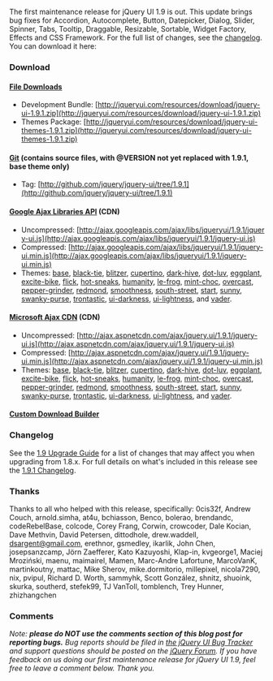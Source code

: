 The first maintenance release for jQuery UI 1.9 is out. This update
brings bug fixes for Accordion, Autocomplete, Button, Datepicker,
Dialog, Slider, Spinner, Tabs, Tooltip, Draggable, Resizable, Sortable,
Widget Factory, Effects and CSS Framework. For the full list of changes,
see the [changelog](http://jqueryui.com/changelog/1.9.1/). You can
download it here:

### Download

#### [File Downloads](http://jqueryui.com/download/all/)

-   Development
    Bundle: [http://jqueryui.com/resources/download/jquery-ui-1.9.1.zip](http://jqueryui.com/resources/download/jquery-ui-1.9.1.zip)
-   Themes
    Package: [http://jqueryui.com/resources/download/jquery-ui-themes-1.9.1.zip](http://jqueryui.com/resources/download/jquery-ui-themes-1.9.1.zip)

#### [Git](http://github.com/jquery/jquery-ui/) (contains source files, with @VERSION not yet replaced with 1.9.1, base theme only)

-   Tag: [http://github.com/jquery/jquery-ui/tree/1.9.1](http://github.com/jquery/jquery-ui/tree/1.9.1)

#### [Google Ajax Libraries API](https://developers.google.com/speed/libraries/devguide#jquery-ui) (CDN)

-   Uncompressed: [http://ajax.googleapis.com/ajax/libs/jqueryui/1.9.1/jquery-ui.js](http://ajax.googleapis.com/ajax/libs/jqueryui/1.9.1/jquery-ui.js)
-   Compressed: [http://ajax.googleapis.com/ajax/libs/jqueryui/1.9.1/jquery-ui.min.js](http://ajax.googleapis.com/ajax/libs/jqueryui/1.9.1/jquery-ui.min.js)
-   Themes:
    [base](http://ajax.googleapis.com/ajax/libs/jqueryui/1.9.1/themes/base/jquery-ui.css),
    [black-tie](http://ajax.googleapis.com/ajax/libs/jqueryui/1.9.1/themes/black-tie/jquery-ui.css),
    [blitzer](http://ajax.googleapis.com/ajax/libs/jqueryui/1.9.1/themes/blitzer/jquery-ui.css),
    [cupertino](http://ajax.googleapis.com/ajax/libs/jqueryui/1.9.1/themes/cupertino/jquery-ui.css),
    [dark-hive](http://ajax.googleapis.com/ajax/libs/jqueryui/1.9.1/themes/dark-hive/jquery-ui.css),
    [dot-luv](http://ajax.googleapis.com/ajax/libs/jqueryui/1.9.1/themes/dot-luv/jquery-ui.css),
    [eggplant](http://ajax.googleapis.com/ajax/libs/jqueryui/1.9.1/themes/eggplant/jquery-ui.css),
    [excite-bike](http://ajax.googleapis.com/ajax/libs/jqueryui/1.9.1/themes/excite-bike/jquery-ui.css),
    [flick](http://ajax.googleapis.com/ajax/libs/jqueryui/1.9.1/themes/flick/jquery-ui.css),
    [hot-sneaks](http://ajax.googleapis.com/ajax/libs/jqueryui/1.9.1/themes/hot-sneaks/jquery-ui.css),
    [humanity](http://ajax.googleapis.com/ajax/libs/jqueryui/1.9.1/themes/humanity/jquery-ui.css),
    [le-frog](http://ajax.googleapis.com/ajax/libs/jqueryui/1.9.1/themes/le-frog/jquery-ui.css),
    [mint-choc](http://ajax.googleapis.com/ajax/libs/jqueryui/1.9.1/themes/mint-choc/jquery-ui.css),
    [overcast](http://ajax.googleapis.com/ajax/libs/jqueryui/1.9.1/themes/overcast/jquery-ui.css),
    [pepper-grinder](http://ajax.googleapis.com/ajax/libs/jqueryui/1.9.1/themes/pepper-grinder/jquery-ui.css),
    [redmond](http://ajax.googleapis.com/ajax/libs/jqueryui/1.9.1/themes/redmond/jquery-ui.css),
    [smoothness](http://ajax.googleapis.com/ajax/libs/jqueryui/1.9.1/themes/smoothness/jquery-ui.css),
    [south-street](http://ajax.googleapis.com/ajax/libs/jqueryui/1.9.1/themes/south-street/jquery-ui.css),
    [start](http://ajax.googleapis.com/ajax/libs/jqueryui/1.9.1/themes/start/jquery-ui.css),
    [sunny](http://ajax.googleapis.com/ajax/libs/jqueryui/1.9.1/themes/sunny/jquery-ui.css),
    [swanky-purse](http://ajax.googleapis.com/ajax/libs/jqueryui/1.9.1/themes/swanky-purse/jquery-ui.css),
    [trontastic](http://ajax.googleapis.com/ajax/libs/jqueryui/1.9.1/themes/trontastic/jquery-ui.css),
    [ui-darkness](http://ajax.googleapis.com/ajax/libs/jqueryui/1.9.1/themes/ui-darkness/jquery-ui.css),
    [ui-lightness](http://ajax.googleapis.com/ajax/libs/jqueryui/1.9.1/themes/ui-lightness/jquery-ui.css),
    and
    [vader](http://ajax.googleapis.com/ajax/libs/jqueryui/1.9.1/themes/vader/jquery-ui.css).

#### [Microsoft Ajax CDN](http://www.asp.net/ajaxlibrary/cdn.ashx#jQuery_UI_Releases_on_the_CDN_1) (CDN)

-   Uncompressed: [http://ajax.aspnetcdn.com/ajax/jquery.ui/1.9.1/jquery-ui.js](http://ajax.aspnetcdn.com/ajax/jquery.ui/1.9.1/jquery-ui.js)
-   Compressed: [http://ajax.aspnetcdn.com/ajax/jquery.ui/1.9.1/jquery-ui.min.js](http://ajax.aspnetcdn.com/ajax/jquery.ui/1.9.1/jquery-ui.min.js)
-   Themes:
    [base](http://ajax.aspnetcdn.com/ajax/jquery.ui/1.9.1/themes/base/jquery-ui.css),
    [black-tie](http://ajax.aspnetcdn.com/ajax/jquery.ui/1.9.1/themes/black-tie/jquery-ui.css),
    [blitzer](http://ajax.aspnetcdn.com/ajax/jquery.ui/1.9.1/themes/blitzer/jquery-ui.css),
    [cupertino](http://ajax.aspnetcdn.com/ajax/jquery.ui/1.9.1/themes/cupertino/jquery-ui.css),
    [dark-hive](http://ajax.aspnetcdn.com/ajax/jquery.ui/1.9.1/themes/dark-hive/jquery-ui.css),
    [dot-luv](http://ajax.aspnetcdn.com/ajax/jquery.ui/1.9.1/themes/dot-luv/jquery-ui.css),
    [eggplant](http://ajax.aspnetcdn.com/ajax/jquery.ui/1.9.1/themes/eggplant/jquery-ui.css),
    [excite-bike](http://ajax.aspnetcdn.com/ajax/jquery.ui/1.9.1/themes/excite-bike/jquery-ui.css),
    [flick](http://ajax.aspnetcdn.com/ajax/jquery.ui/1.9.1/themes/flick/jquery-ui.css),
    [hot-sneaks](http://ajax.aspnetcdn.com/ajax/jquery.ui/1.9.1/themes/hot-sneaks/jquery-ui.css),
    [humanity](http://ajax.aspnetcdn.com/ajax/jquery.ui/1.9.1/themes/humanity/jquery-ui.css),
    [le-frog](http://ajax.aspnetcdn.com/ajax/jquery.ui/1.9.1/themes/le-frog/jquery-ui.css),
    [mint-choc](http://ajax.aspnetcdn.com/ajax/jquery.ui/1.9.1/themes/mint-choc/jquery-ui.css),
    [overcast](http://ajax.aspnetcdn.com/ajax/jquery.ui/1.9.1/themes/overcast/jquery-ui.css),
    [pepper-grinder](http://ajax.aspnetcdn.com/ajax/jquery.ui/1.9.1/themes/pepper-grinder/jquery-ui.css),
    [redmond](http://ajax.aspnetcdn.com/ajax/jquery.ui/1.9.1/themes/redmond/jquery-ui.css),
    [smoothness](http://ajax.aspnetcdn.com/ajax/jquery.ui/1.9.1/themes/smoothness/jquery-ui.css),
    [south-street](http://ajax.aspnetcdn.com/ajax/jquery.ui/1.9.1/themes/south-street/jquery-ui.css),
    [start](http://ajax.aspnetcdn.com/ajax/jquery.ui/1.9.1/themes/start/jquery-ui.css),
    [sunny](http://ajax.aspnetcdn.com/ajax/jquery.ui/1.9.1/themes/sunny/jquery-ui.css),
    [swanky-purse](http://ajax.aspnetcdn.com/ajax/jquery.ui/1.9.1/themes/swanky-purse/jquery-ui.css),
    [trontastic](http://ajax.aspnetcdn.com/ajax/jquery.ui/1.9.1/themes/trontastic/jquery-ui.css),
    [ui-darkness](http://ajax.aspnetcdn.com/ajax/jquery.ui/1.9.1/themes/ui-darkness/jquery-ui.css),
    [ui-lightness](http://ajax.aspnetcdn.com/ajax/jquery.ui/1.9.1/themes/ui-lightness/jquery-ui.css),
    and
    [vader](http://ajax.aspnetcdn.com/ajax/jquery.ui/1.9.1/themes/vader/jquery-ui.css).

#### [Custom Download Builder](http://jqueryui.com/download)

### Changelog

See the [1.9 Upgrade Guide](http://jqueryui.com/upgrade-guide/1.9) for a
list of changes that may affect you when upgrading from 1.8.x. For full
details on what's included in this release see the [1.9.1
Changelog](http://jqueryui.com/changelog/1.9.1).

### Thanks

Thanks to all who helped with this release, specifically: 0cis32f,
Andrew Couch, arnold.simha, at4u, bchiasson, Benco, bolerao, brendandc,
codeRebelBase, colcode, Corey Frang, Corwin, crowcoder, Dale Kocian,
Dave Methvin, David Petersen, dittodhole, drew.waddell,
dsargent@gmail.com, erethnor, gsmedley, ikarlik, John Chen,
josepsanzcamp, Jörn Zaefferer, Kato Kazuyoshi, Klap-in, kvgeorge1,
Maciej Mroziński, maenu, maimairel, Mamen, Marc-Andre Lafortune,
MarcoVanK, martinkoutny, mattac, Mike Sherov, mike.dormitorio,
millepixel, nicola7290, nix, pvipul, Richard D. Worth, sammyhk, Scott
González, shnitz, shuoink, skurka, southerd, stefek99, TJ VanToll,
tomblench, Trey Hunner, zhizhangchen

### Comments

*Note: **please do NOT use the comments section of this blog post for
reporting bugs.** Bug reports should be filed in [the jQuery UI Bug
Tracker](http://bugs.jqueryui.com) and support questions should be
posted on the [jQuery Forum](http://forum.jquery.com).* *If you have
feedback on us doing our first maintenance release for jQuery UI 1.9,
feel free to leave a comment below. Thank you.*
